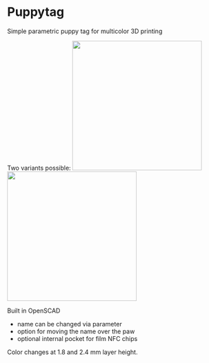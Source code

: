 # Puppytag
 Simple parametric puppy tag for multicolor 3D printing

Two variants possible:
<img width="300" src="https://i.imgur.com/iygTZy0.jpeg">
<img width="300" src="https://i.imgur.com/0jGv5E7.jpeg">

 Built in OpenSCAD

 - name can be changed via parameter
 - option for moving the name over the paw
 - optional internal pocket for film NFC chips

 Color changes at 1.8 and 2.4 mm layer height.
